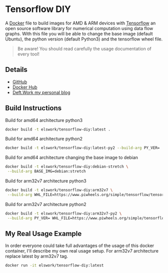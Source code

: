 # Tensorflow DIY

A [Docker](http://docker.com) file to build images for AMD & ARM devices with [Tensorflow](https://www.tensorflow.org/) an open source software library for numerical computation using data flow graphs.
With this file you will be able to change the base image (default Ubuntu), the python version (default Python3) and the tensorflow wheel file.

> Be aware! You should read carefully the usage documentation of every tool!

## Details

- [GitHub](https://github.com/DeftWork/tensorflow-diy)
- [Docker Hub](https://hub.docker.com/r/elswork/tensorflow-diy/)
- [Deft.Work my personal blog](http://deft.work/tensorflow_for_raspberry)

## Build Instructions

Build for amd64 architecture python3

```sh
docker build -t elswork/tensorflow-diy:latest .
```

Build for amd64 architecture python2

```sh
docker build -t elswork/tensorflow-diy:latest-py2 --build-arg PY_VER= .
```

Build for amd64 architecture changing the base image to debian

```sh
docker build -t elswork/tensorflow-diy:debian-stretch \
 --build-arg BASE_IMG=debian:stretch
```

Build for arm32v7 architecture python3

```sh
docker build -t elswork/tensorflow-diy:arm32v7 \
 --build-arg WHL_FILE=https://www.piwheels.org/simple/tensorflow/tensorflow-1.9.0-cp35-none-linux_armv7l.whl .
```

Build for arm32v7 architecture python2

```sh
docker build -t elswork/tensorflow-diy:arm32v7-py2 \
 --build-arg PY_VER= WHL_FILE=https://www.piwheels.org/simple/tensorflow/tensorflow-1.9.0-cp27-none-linux_armv7l.whl .
```

## My Real Usage Example

In order everyone could take full advantages of the usage of this docker container, I'll describe my own real usage setup.
For arm32v7 architecture replace latest by arm32v7 tag.

```sh
docker run -it elswork/tensorflow-diy:latest
```